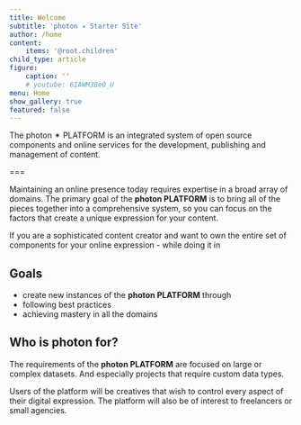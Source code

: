 ```yaml
---
title: Welcome
subtitle: 'photon ✴ Starter Site'
author: /home
content:
    items: '@root.children'
child_type: article
figure:
    caption: ''
    # youtube: 6IAWM3BeO_U
menu: Home
show_gallery: true
featured: false
---
```


The photon ✴ PLATFORM is an integrated system of open source components and online services for the development, publishing and management of content.

===

Maintaining an online presence today requires expertise in a broad array of domains. The primary goal of the **photon PLATFORM** is to bring all of the pieces together into a comprehensive system, so you can focus on the factors that create a unique expression for your content.

If you are a sophisticated content creator and want to own the entire set of components for your online expression - while doing it in


## Goals

- create new instances of the **photon PLATFORM** through
- following best practices
- achieving mastery in all the domains

## Who is **photon** for?

The requirements of the **photon PLATFORM** are focused on large or complex datasets. And especially projects that require custom data types.

Users of the platform will be creatives that wish to control every aspect of their digital expression. The platform will also be of interest to freelancers or small agencies.
